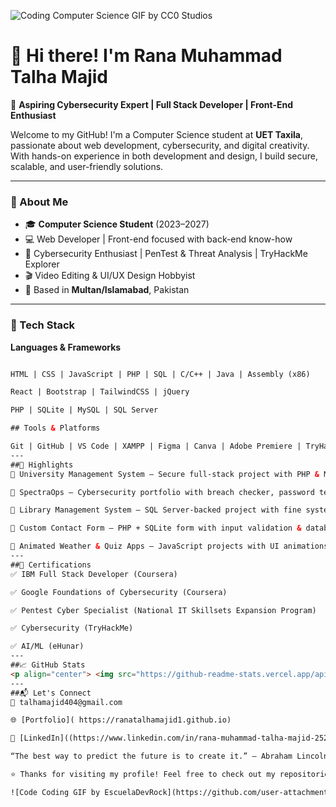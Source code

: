 
![Coding Computer Science GIF by CC0 Studios](https://github.com/user-attachments/assets/94678ace-d80c-4ec4-ae3b-9c9e30f3ec46)


# 👋 Hi there! I'm Rana Muhammad Talha Majid

🚀 **Aspiring Cybersecurity Expert | Full Stack Developer | Front-End Enthusiast**

Welcome to my GitHub! I'm a Computer Science student at **UET Taxila**, passionate about web development, cybersecurity, and digital creativity. With hands-on experience in both development and design, I build secure, scalable, and user-friendly solutions.

---

### 🧠 About Me
- 🎓 **Computer Science Student** (2023–2027)
- 💻 Web Developer | Front-end focused with back-end know-how
- 🔐 Cybersecurity Enthusiast | PenTest & Threat Analysis | TryHackMe Explorer
- 🎬 Video Editing & UI/UX Design Hobbyist
- 📍 Based in **Multan/Islamabad**, Pakistan

---

### 🔧 Tech Stack

**Languages & Frameworks**
```html

HTML | CSS | JavaScript | PHP | SQL | C/C++ | Java | Assembly (x86)

React | Bootstrap | TailwindCSS | jQuery

PHP | SQLite | MySQL | SQL Server

## Tools & Platforms

Git | GitHub | VS Code | XAMPP | Figma | Canva | Adobe Premiere | TryHackMe
---
##🌟 Highlights
🔸 University Management System – Secure full-stack project with PHP & MySQL

🔸 SpectraOps – Cybersecurity portfolio with breach checker, password tester & more

🔸 Library Management System – SQL Server-backed project with fine system

🔸 Custom Contact Form – PHP + SQLite form with input validation & database logging

🔸 Animated Weather & Quiz Apps – JavaScript projects with UI animations, timers, and score tracking
---
##📜 Certifications
✅ IBM Full Stack Developer (Coursera)

✅ Google Foundations of Cybersecurity (Coursera)

✅ Pentest Cyber Specialist (National IT Skillsets Expansion Program)

✅ Cybersecurity (TryHackMe)

✅ AI/ML (eHunar)
---
##📈 GitHub Stats
<p align="center"> <img src="https://github-readme-stats.vercel.app/api?username=ranatalhamajid1&show_icons=true&theme=github_dark" height="165"> <img src="https://github-readme-stats.vercel.app/api/top-langs/?username=ranatalhamajid1&layout=compact&theme=github_dark" height="165"> </p>
---
##📬 Let's Connect
📧 talhamajid404@gmail.com

🌐 [Portfolio]( https://ranatalhamajid1.github.io)

💼 [LinkedIn]((https://www.linkedin.com/in/rana-muhammad-talha-majid-25233228b/))

“The best way to predict the future is to create it.” – Abraham Lincoln

⭐️ Thanks for visiting my profile! Feel free to check out my repositories and projects.

![Code Coding GIF by EscuelaDevRock](https://github.com/user-attachments/assets/0f29860a-99ba-4a19-aecf-1b616ea10cab)


